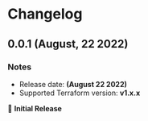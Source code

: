 # Changelog

## 0.0.1 (August, 22 2022)

### Notes

- Release date: **(August 22 2022)**
- Supported Terraform version: **v1.x.x**

🎉 **Initial Release**
